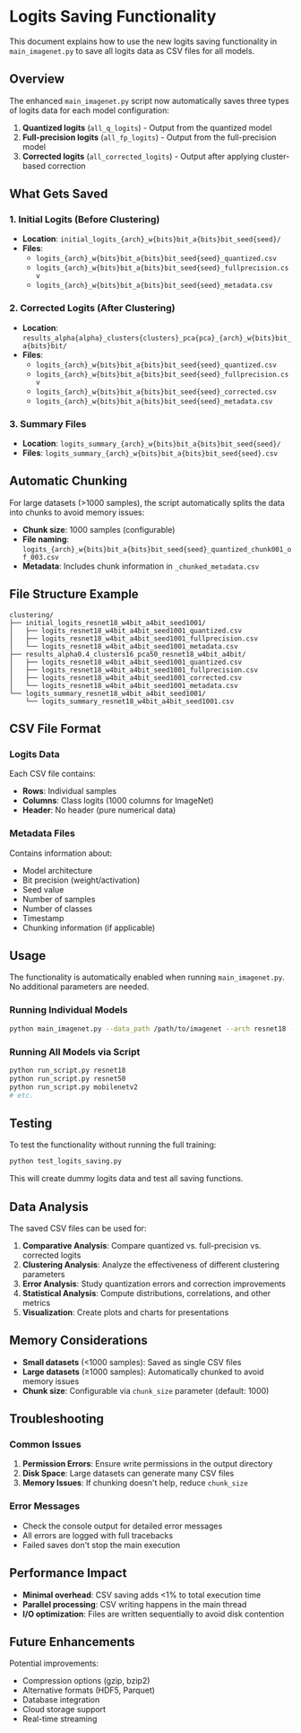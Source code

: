 # Logits Saving Functionality

This document explains how to use the new logits saving functionality in `main_imagenet.py` to save all logits data as CSV files for all models.

## Overview

The enhanced `main_imagenet.py` script now automatically saves three types of logits data for each model configuration:

1. **Quantized logits** (`all_q_logits`) - Output from the quantized model
2. **Full-precision logits** (`all_fp_logits`) - Output from the full-precision model  
3. **Corrected logits** (`all_corrected_logits`) - Output after applying cluster-based correction

## What Gets Saved

### 1. Initial Logits (Before Clustering)
- **Location**: `initial_logits_{arch}_w{bits}bit_a{bits}bit_seed{seed}/`
- **Files**: 
  - `logits_{arch}_w{bits}bit_a{bits}bit_seed{seed}_quantized.csv`
  - `logits_{arch}_w{bits}bit_a{bits}bit_seed{seed}_fullprecision.csv`
  - `logits_{arch}_w{bits}bit_a{bits}bit_seed{seed}_metadata.csv`

### 2. Corrected Logits (After Clustering)
- **Location**: `results_alpha{alpha}_clusters{clusters}_pca{pca}_{arch}_w{bits}bit_a{bits}bit/`
- **Files**:
  - `logits_{arch}_w{bits}bit_a{bits}bit_seed{seed}_quantized.csv`
  - `logits_{arch}_w{bits}bit_a{bits}bit_seed{seed}_fullprecision.csv`
  - `logits_{arch}_w{bits}bit_a{bits}bit_seed{seed}_corrected.csv`
  - `logits_{arch}_w{bits}bit_a{bits}bit_seed{seed}_metadata.csv`

### 3. Summary Files
- **Location**: `logits_summary_{arch}_w{bits}bit_a{bits}bit_seed{seed}/`
- **Files**: `logits_summary_{arch}_w{bits}bit_a{bits}bit_seed{seed}.csv`

## Automatic Chunking

For large datasets (>1000 samples), the script automatically splits the data into chunks to avoid memory issues:

- **Chunk size**: 1000 samples (configurable)
- **File naming**: `logits_{arch}_w{bits}bit_a{bits}bit_seed{seed}_quantized_chunk001_of_003.csv`
- **Metadata**: Includes chunk information in `_chunked_metadata.csv`

## File Structure Example

```
clustering/
├── initial_logits_resnet18_w4bit_a4bit_seed1001/
│   ├── logits_resnet18_w4bit_a4bit_seed1001_quantized.csv
│   ├── logits_resnet18_w4bit_a4bit_seed1001_fullprecision.csv
│   └── logits_resnet18_w4bit_a4bit_seed1001_metadata.csv
├── results_alpha0.4_clusters16_pca50_resnet18_w4bit_a4bit/
│   ├── logits_resnet18_w4bit_a4bit_seed1001_quantized.csv
│   ├── logits_resnet18_w4bit_a4bit_seed1001_fullprecision.csv
│   ├── logits_resnet18_w4bit_a4bit_seed1001_corrected.csv
│   └── logits_resnet18_w4bit_a4bit_seed1001_metadata.csv
└── logits_summary_resnet18_w4bit_a4bit_seed1001/
    └── logits_summary_resnet18_w4bit_a4bit_seed1001.csv
```

## CSV File Format

### Logits Data
Each CSV file contains:
- **Rows**: Individual samples
- **Columns**: Class logits (1000 columns for ImageNet)
- **Header**: No header (pure numerical data)

### Metadata Files
Contains information about:
- Model architecture
- Bit precision (weight/activation)
- Seed value
- Number of samples
- Number of classes
- Timestamp
- Chunking information (if applicable)

## Usage

The functionality is automatically enabled when running `main_imagenet.py`. No additional parameters are needed.

### Running Individual Models
```bash
python main_imagenet.py --data_path /path/to/imagenet --arch resnet18 --seed 1001 --n_bits_w 4 --n_bits_a 4
```

### Running All Models via Script
```bash
python run_script.py resnet18
python run_script.py resnet50
python run_script.py mobilenetv2
# etc.
```

## Testing

To test the functionality without running the full training:

```bash
python test_logits_saving.py
```

This will create dummy logits data and test all saving functions.

## Data Analysis

The saved CSV files can be used for:

1. **Comparative Analysis**: Compare quantized vs. full-precision vs. corrected logits
2. **Clustering Analysis**: Analyze the effectiveness of different clustering parameters
3. **Error Analysis**: Study quantization errors and correction improvements
4. **Statistical Analysis**: Compute distributions, correlations, and other metrics
5. **Visualization**: Create plots and charts for presentations

## Memory Considerations

- **Small datasets** (<1000 samples): Saved as single CSV files
- **Large datasets** (≥1000 samples): Automatically chunked to avoid memory issues
- **Chunk size**: Configurable via `chunk_size` parameter (default: 1000)

## Troubleshooting

### Common Issues

1. **Permission Errors**: Ensure write permissions in the output directory
2. **Disk Space**: Large datasets can generate many CSV files
3. **Memory Issues**: If chunking doesn't help, reduce `chunk_size`

### Error Messages

- Check the console output for detailed error messages
- All errors are logged with full tracebacks
- Failed saves don't stop the main execution

## Performance Impact

- **Minimal overhead**: CSV saving adds <1% to total execution time
- **Parallel processing**: CSV writing happens in the main thread
- **I/O optimization**: Files are written sequentially to avoid disk contention

## Future Enhancements

Potential improvements:
- Compression options (gzip, bzip2)
- Alternative formats (HDF5, Parquet)
- Database integration
- Cloud storage support
- Real-time streaming

